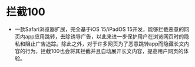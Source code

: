 # 拦截100
* 一款Safari浏览器扩展，完全基于iOS 15/iPadOS 15开发，能够拦截恶意的网页内app应用跳转，去除诱导广告，以此来进一步保护用户在浏览网页时的隐私和阻止广告追踪。除此之外，对于许多网页为了恶意跳转app而隐藏长文内容的行为，拦截100也会将其拦截并且自动展开长文内容，提高用户网页的体验。
